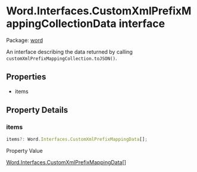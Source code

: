 # Word.Interfaces.CustomXmlPrefixMappingCollectionData interface

Package: [word](/en-us/javascript/api/word)

An interface describing the data returned by calling `customXmlPrefixMappingCollection.toJSON()`.

## Properties

- items

## Property Details

### items

```typescript
items?: Word.Interfaces.CustomXmlPrefixMappingData[];
```

Property Value

[Word.Interfaces.CustomXmlPrefixMappingData](/en-us/javascript/api/word/word.interfaces.customxmlprefixmappingdata)[]